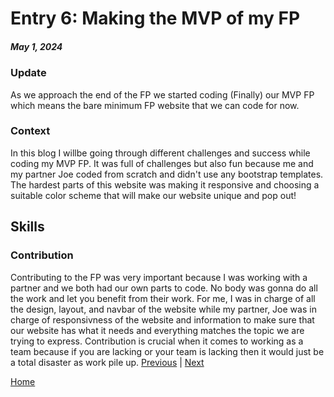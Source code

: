 # Entry 6: Making the MVP of my FP
##### May 1, 2024
### Update
As we approach the end of the FP we started coding (Finally) our MVP FP which means the bare minimum FP website that we can code for now.

### Context
In this blog I willbe going through different challenges and success while coding my MVP FP. It was full of challenges but also fun because me and my partner Joe coded from scratch and didn't use any bootstrap templates. The hardest parts of this website was making it responsive and choosing a suitable color scheme that will make our website unique and pop out!

## Skills

### Contribution
Contributing to the FP was very important because I was working with a partner and we both had our own parts to code. No body was gonna do all the work and let you benefit from their work. For me, I was in charge of all the design, layout, and navbar of the website while my partner, Joe was in charge of responsivness of the website and information to make sure that our website has what it needs and everything matches the topic we are trying to express. Contribution is crucial when it comes to working as a team because if you are lacking or your team is lacking then it would just be a total disaster as work pile up.
[Previous](entry05.md) | [Next](entry07.md)

[Home](../README.md)

